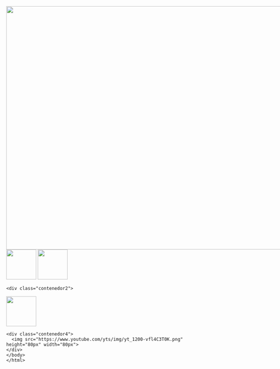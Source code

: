 <html>
  <head>
    <tittle></tittle>
 <style>
   .contenedor{
   text-aling: center;
   background: Image;
   border: 2px;
   height: 650px;
   width: 1300px;
   float: left;
   }
    .contenedor1{
   text-aling: center;
   background: whrite;
   border: 2px solid black;
   height: 400px;
   width: 380px;
   float: left;
   }
    .contenedor2{
   text-aling: center;
   background: whrite;
   border: 2px solid black;
   height: 300px;
   width: 200px;
   float: right;
   }
    .contenedor3{
   text-aling: center;
   background: whrite;
   border: 2px solid black;
   height: 400px;
   width: 380px;
   float: right;
   }
    </style>
  </head>
  <body>
    <div class="contenedor">
        <img src="https://image.freepik.com/foto-gratis/viejo-grunge-fondo-negro-gris_74190-2032.jpg" height="650" width="1000">
    </div>
    
    <div class="contenedor1">
  <img src="https://66.media.tumblr.com/958c5daab6054c651fe26cc5f741ce02/tumblr_mhg36htcr61qhr3m2o1_400.jpg" height="80px" width="80px">
<img src="https://images.immediate.co.uk/volatile/sites/3/2017/06/97418.jpg?quality=90&resize=620,413" height="80px" width="80px">
    </div>
    
    <div class="contenedor2">
  <img src="https://static.wixstatic.com/media/b6812f_1e68766f2ff44bae9f3df342675f6204~mv2.png" height="80px" width="80px"> 
  </div>
  
    <div class="contenedor4">
      <img src="https://www.youtube.com/yts/img/yt_1200-vfl4C3T0K.png" height="80px" width="80px">
    </div>
    </body>
    </html>
